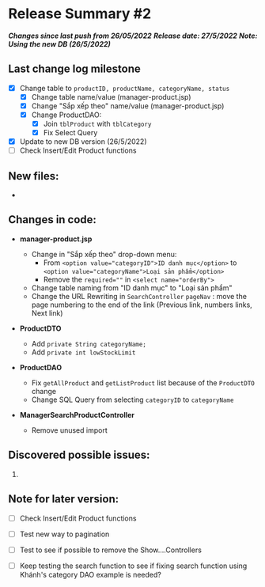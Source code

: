 
# Release Summary #2
***Changes since last push from 26/05/2022***
***Release date: 27/5/2022***
***Note: Using the new DB (26/5/2022)***

## Last change log milestone
- [x] Change table to `productID, productName, categoryName, status` 
    - [x] Change table name/value (manager-product.jsp)
    - [x] Change "Sắp xếp theo" name/value (manager-product.jsp)
    - [x] Change ProductDAO: 
        - [x] Join `tblProduct` with `tblCategory`
        - [x] Fix Select Query 
- [x] Update to new DB version (26/5/2022)
- [ ] Check Insert/Edit Product functions

## New files:
- 

## Changes in code:
- **manager-product.jsp**
    - Change in "Sắp xếp theo" drop-down menu:
        - From ``` <option value="categoryID">ID danh mục</option> ``` to ```<option value="categoryName">Loại sản phẩm</option>```
        - Remove the `required=""` in `<select name="orderBy">`
    - Change table naming from "ID danh mục" to "Loại sản phẩm"
    - Change the URL Rewriting in `SearchController` `pageNav` : move the page numbering to the end of the link (Previous link, numbers links, Next link)

- **ProductDTO**
    - Add `private String categoryName;`
    - Add `private int lowStockLimit`

- **ProductDAO**
    - Fix `getAllProduct` and `getListProduct` list because of the `ProductDTO` change
    - Change SQL Query from selecting `categoryID` to `categoryName`

- **ManagerSearchProductController**
    - Remove unused import

## Discovered possible issues:
 1. 

## Note for later version:
- [ ] Check Insert/Edit Product functions
- [ ] Test new way to pagination
- [ ] Test to see if possible to remove the Show....Controllers 
- [ ] Keep testing the search function to see if fixing  search function using Khánh's category DAO example is needed?







